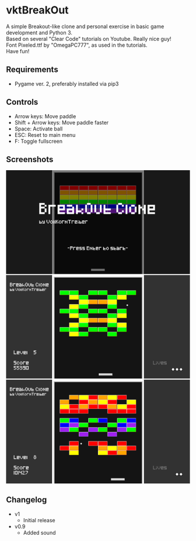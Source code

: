 # vktBreakOut

<p>A simple Breakout-like clone and personal exercise in basic game development and Python 3.<br>
Based on several "Clear Code" tutorials on Youtube. Really nice guy!<br>
Font Pixeled.ttf by "OmegaPC777", as used in the tutorials.<br>
Have fun!</p>

<h2>Requirements</h2>
<ul>
    <li>Pygame ver. 2, preferably installed via pip3</li>
</ul>

<h2>Controls</h2>
<ul>
    <li> Arrow keys: Move paddle</li>
    <li> Shift + Arrow keys: Move paddle faster</li>
    <li> Space: Activate ball</li>
    <li> ESC: Reset to main menu</li>
    <li> F: Toggle fullscreen</li>
</ul>

<h2>Screenshots</h2>
<img src="screen01.png" width="800" alt="Screenshot 1" />
<img src="screen02.png" width="800" alt="Screenshot 2" />
<img src="screen03.png" width="800" alt="Screenshot 3" />

<h2>Changelog</h2>
<ul>
    <li>v1
        <ul>
            <li>Initial release</li>
        </ul>
    </li>
    <li>v0.9
        <ul>
            <li>Added sound</li>
        </ul>
    </li>

</ul>